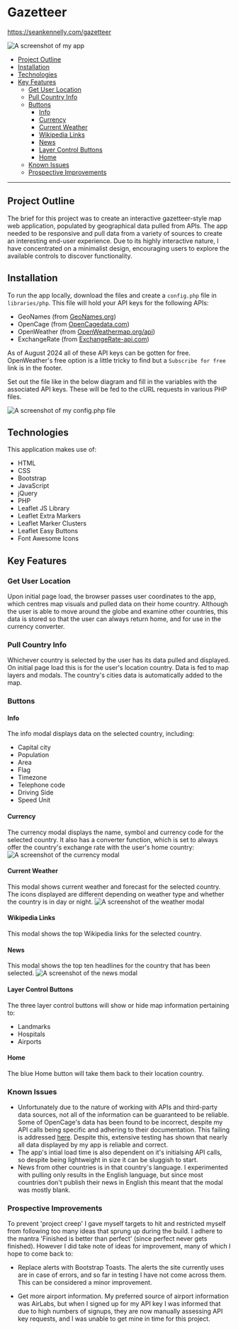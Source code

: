 # Gazetteer <!-- omit from toc -->

https://seankennelly.com/gazetteer

![A screenshot of my app](images/readme_images/readme_img_1.png)

- [Project Outline](#project-outline)
- [Installation](#installation)
- [Technologies](#technologies)
- [Key Features](#key-features)
  - [Get User Location](#get-user-location)
  - [Pull Country Info](#pull-country-info)
  - [Buttons](#buttons)
    - [Info](#info)
    - [Currency](#currency)
    - [Current Weather](#current-weather)
    - [Wikipedia Links](#wikipedia-links)
    - [News](#news)
    - [Layer Control Buttons](#layer-control-buttons)
    - [Home](#home)
  - [Known Issues](#known-issues)
  - [Prospective Improvements](#prospective-improvements)

---

## Project Outline
The brief for this project was to create an interactive gazetteer-style map web application, populated by geographical data pulled from APIs. The app needed to be responsive and pull data from a variety of sources to create an interesting end-user experience. Due to its highly interactive nature, I have concentrated on a minimalist design, encouraging users to explore the available controls to discover functionality. 

## Installation
To run the app locally, download the files and create a `config.php` file in `libraries/php`. This file will hold your API keys for the following APIs:
- GeoNames (from [GeoNames.org](https://www.geonames.org/manageaccount))
- OpenCage (from [OpenCagedata.com](https://opencagedata.com/api))
- OpenWeather (from [OpenWeathermap.org/api](https://openweathermap.org/api))
- ExchangeRate (from [ExchangeRate-api.com](https://www.exchangerate-api.com/))

As of August 2024 all of these API keys can be gotten for free. OpenWeather's free option is a little tricky to find but a `Subscribe for free` link is in the footer. 

Set out the file like in the below diagram and fill in the variables with the associated API keys. These will be fed to the cURL requests in various PHP files.

![A screenshot of my config.php file](images/readme_images/readme_img_2.png)

## Technologies
This application makes use of:
- HTML
- CSS
- Bootstrap
- JavaScript
- jQuery
- PHP
- Leaflet JS Library
- Leaflet Extra Markers
- Leaflet Marker Clusters
- Leaflet Easy Buttons
- Font Awesome Icons

## Key Features
### Get User Location
Upon initial page load, the browser passes user coordinates to the app, which centres map visuals and pulled data on their home country. Although the user is able to move around the globe and examine other countries, this data is stored so that the user can always return home, and for use in the currency converter.

### Pull Country Info
Whichever country is selected by the user has its data pulled and displayed. On initial page load this is for the user's location country. Data is fed to map layers and modals. The country's cities data is automatically added to the map.

### Buttons
#### Info
The info modal displays data on the selected country, including:
- Capital city
- Population
- Area
- Flag
- Timezone
- Telephone code
- Driving Side
- Speed Unit

#### Currency
The currency modal displays the name, symbol and currency code for the selected country. It also has a converter function, which is set to always offer the country's exchange rate with the user's home country:
![A screenshot of the currency modal](images/readme_images/readme_img_3.jpeg)

#### Current Weather
This modal shows current weather and forecast for the selected country. The icons displayed are different depending on weather type and whether the country is in day or night.
![A screenshot of the weather modal](images/readme_images/readme_img_4.png)

#### Wikipedia Links
This modal shows the top Wikipedia links for the selected country.

#### News
This modal shows the top ten headlines for the country that has been selected.
![A screenshot of the news modal](images/readme_images/readme_img_5.png)

#### Layer Control Buttons
The three layer control buttons will show or hide map information pertaining to:
- Landmarks
- Hospitals
- Airports

#### Home
The blue Home button will take them back to their location country.


### Known Issues
- Unfortunately due to the nature of working with APIs and third-party data sources, not all of the information can be guaranteed to be reliable. Some of OpenCage's data has been found to be incorrect, despite my API calls being specific and adhering to their documentation. This failing is addressed [here](https://opencagedata.com/api#ambiguous-results). Despite this, extensive testing has shown that nearly all data displayed by my app is reliable and correct.
- The app's intial load time is also dependent on it's initialsing API calls, so despite being lightweight in size it can be sluggish to start.
- News from other countries is in that country's language. I experimented with pulling only results in the English language, but since most countries don't publish their news in English this meant that the modal was mostly blank.


### Prospective Improvements
To prevent 'project creep' I gave myself targets to hit and restricted myself from following too many ideas that sprung up during the build. I adhere to the mantra 'Finished is better than perfect' (since perfect never gets finished). However I did take note of ideas for improvement, many of which I hope to come back to:

- Replace alerts with Bootstrap Toasts. The alerts the site currently uses are in case of errors, and so far in testing I have not come across them. This can be considered a minor improvement.

- Get more airport information. My preferred source of airport information was AirLabs, but when I signed up for my API key I was informed that due to high numbers of signups, they are now manually assessing API key requests, and I was unable to get mine in time for this project.